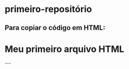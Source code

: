 # primeiro-repositório

Para copiar o código em HTML:
---
<html>
  <h1>Meu primeiro arquivo HTML</h1>  
</html>
---
